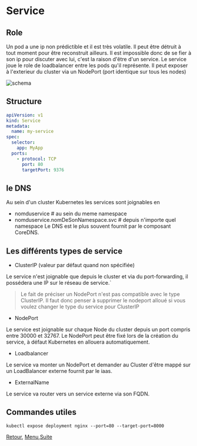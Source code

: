 # Service
## Role
Un pod a une ip non prédictible et il est très volatile.
Il peut être détruit à tout moment pour être reconstruit ailleurs.
Il est impossible donc de se fier à son ip pour discuter avec lui, c'est la raison d'être d'un service.
Le service  joue le role de loadbalancer entre les pods qu'il représente.
Il peut exposer à l'exterieur du cluster via un NodePort (port identique sur tous les nodes)

![schema](https://obeyler.github.io/Formation-K8S/images/service.svg)
## Structure
```yaml
apiVersion: v1
kind: Service
metadata:
  name: my-service
spec:
  selector:
    app: MyApp
  ports:
    - protocol: TCP
      port: 80
      targetPort: 9376
```
## le DNS
Au sein d'un cluster Kubernetes les services sont joignables en
- nomduservice # au sein du meme namespace
- nomduservice.nomDeSonNamespace.svc # depuis n'importe quel namespace 
Le DNS est le plus souvent fournit par le composant CoreDNS.


## Les différents types de service
- ClusterIP (valeur par défaut quand non spécifiée)

Le service n'est joignable que depuis le cluster et via du port-forwarding, il possédera une IP sur le réseau de service.` 
>Le fait de préciser un NodePort n'est pas compatible avec le type ClusterIP. Il faut donc penser à supprimer le nodeport alloué si vous voulez changer le type du service pour ClusterIP

- NodePort

Le service est joignable sur chaque Node du cluster depuis un port compris entre 30000 et 32767.
Le NodePort peut être fixé lors de la création du service, à défaut Kubernetes en allouera automatiquement.

- Loadbalancer

Le service va monter un NodePort et demander au Cluster d'être mappé sur un LoadBalancer externe fournit par le iaas.

- ExternalName

Le service va router vers un service externe via son FQDN.

## Commandes utiles
```shell
kubectl expose deployment nginx --port=80 --target-port=8000
```

[Retour](https://obeyler.github.io/Formation-K8S/Chapitres/StatefulSet.html), [Menu](https://obeyler.github.io/Formation-K8S/),[Suite](https://obeyler.github.io/Formation-K8S/Chapitres/Ingress.html)

